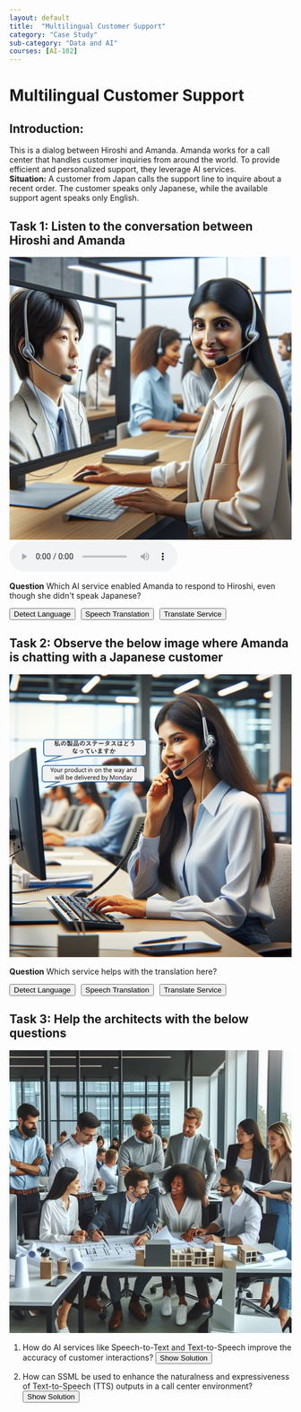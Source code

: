 ```yaml
---
layout: default
title:  "Multilingual Customer Support"
category: "Case Study"
sub-category: "Data and AI"
courses: [AI-102]
---
```


# Multilingual Customer Support

## Introduction:

This is a dialog between Hiroshi and Amanda. Amanda works for a call center that handles customer inquiries from around the world. To provide efficient and personalized support, they leverage AI services.<br>
**Situation:** A customer from Japan calls the support line to inquire about a recent order. The customer speaks only Japanese, while the available support agent speaks only English.

## Task 1: Listen to the conversation between Hiroshi and Amanda

<a href="./images/cc.png">
  <img src="./images/cc.png" alt="Amanda talking to Hiroshi over the phone">
</a>
<br>
<audio controls>
  <source src=" /iengage/project-files/gamification/Data and AI/videos/callcenter.m4a" type="audio/mpeg"> 
  Your browser does not support the audio element.
</audio>

**Question** Which AI service enabled Amanda to respond to Hiroshi, even though she didn't speak Japanese?


<div class="button-container">
    <button id="a1" onclick="markAnswer(this, false, 'result')">Detect Language</button>
    <button id="a2" onclick="markAnswer(this, true, 'result')">Speech Translation</button>
    <button id="a3" onclick="markAnswer(this, false, 'result')">Translate Service</button>
</div>
<p id="result"></p>

## Task 2: Observe the below image where Amanda is chatting with a Japanese customer <br>

<a href="./images/cc2.png">
  <img src="./images/cc2.png" alt="Amanda talking to Hiroshi over the chat">
</a>
<br>

**Question** Which service helps with the translation here?
<div class="button-container">
    <button id="a21" onclick="markAnswer(this, false, 'result1')">Detect Language</button>
    <button id="a22" onclick="markAnswer(this, false, 'result1')">Speech Translation</button>
    <button id="a23" onclick="markAnswer(this, true, 'result1')">Translate Service</button>
</div>
<p id="result1"></p>

## Task 3: Help the architects with the below questions

<a href="./images/arch.png">
  <img src="./images/arch.png" alt="a group of architects discussing">
</a>


 1. How do AI services like Speech-to-Text and Text-to-Speech improve the accuracy of customer interactions?
    <button onclick="toggleSolution('solution1')">Show Solution</button>
    <div id="solution1" style="display:none;">
        <div class="benefit">
            <p class="benefit-title">Enhanced Understanding:</p>
            <p>Speech-to-Text (STT) converts spoken language into written text with high accuracy, ensuring that customer queries are accurately captured.</p>
        </div>
        <div class="benefit">
            <p class="benefit-title">Clear Communication:</p>
            <p>Text-to-Speech (TTS) converts text responses into natural-sounding speech, making it easier for customers to understand the information provided.</p>
        </div>
        <div class="benefit">
            <p class="benefit-title">Real-Time Processing:</p>
            <p>Both STT and TTS operate in real-time, allowing for immediate transcription and response, which reduces misunderstandings and improves the flow of conversation.</p>
        </div>
    </div>

2. How can SSML be used to enhance the naturalness and expressiveness of Text-to-Speech (TTS) outputs in a call center environment?
    <button onclick="toggleSolution('solution2')">Show Solution</button>
    <div id="solution2" style="display:none;">
        <div class="benefit">
            <p class="benefit-title">Prosody Control:</p>
            <p>SSML allows you to adjust the pitch, rate, and volume of the synthesized speech. This can make the speech sound more natural and engaging. For example, increasing the pitch slightly for a greeting can make it sound more friendly.</p>
            <code>
                &lt;speak&gt;<br>
                &nbsp;&nbsp;&lt;prosody pitch="+10%"&gt;Hello, how can I assist you today?&lt;/prosody&gt;<br>
                &lt;/speak&gt;
            </code>
        </div>
        <div class="benefit">
            <p class="benefit-title">Pauses and Breaks:</p>
            <p>You can insert pauses or breaks at appropriate places to mimic natural speech patterns. This helps in making the conversation sound more human-like and easier to understand.</p>
            <code>
                &lt;speak&gt;<br>
                &nbsp;&nbsp;Your order number is &lt;break time="500ms"/&gt; 123456.<br>
                &lt;/speak&gt;
            </code>
        </div>
        <div class="benefit">
            <p class="benefit-title">Emphasis:</p>
            <p>SSML allows you to emphasize certain words or phrases, which can help in conveying important information more effectively.</p>
            <code>
                &lt;speak&gt;<br>
                &nbsp;&nbsp;&lt;emphasis level="strong"&gt;Thank you&lt;/emphasis&gt; for your patience.<br>
                &lt;/speak&gt;
            </code>
        </div>
        <div class="benefit">
            <p class="benefit-title">Voice Selection:</p>
            <p>SSML enables the selection of different voices for different types of interactions. For example, a more formal voice can be used for official announcements, while a friendly voice can be used for customer greetings.</p>
            <code>
                &lt;speak&gt;<br>
                &nbsp;&nbsp;&lt;voice name="en-US-JennyNeural"&gt;Welcome to our service center.&lt;/voice&gt;<br>
                &lt;/speak&gt;
            </code>
        </div>
        <div class="benefit">
            <p class="benefit-title">Pronunciation:</p>
            <p>You can use SSML to specify the pronunciation of certain words, ensuring that names, technical terms, or foreign words are pronounced correctly.</p>
            <code>
                &lt;speak&gt;<br>
                &nbsp;&nbsp;The product name is &lt;phoneme alphabet="ipa" ph="ˈæpl"&gt;Apple&lt;/phoneme&gt;.<br>
                &lt;/speak&gt;
            </code>
        </div>
        <div class="benefit">
            <p class="benefit-title">Audio Effects:</p>
            <p>SSML supports the inclusion of audio effects, such as background music or sound effects, to enhance the overall customer experience.</p>
            <code>
                &lt;speak&gt;<br>
                &nbsp;&nbsp;&lt;audio src="sound_effect.mp3"&gt;Your call is important to us.&lt;/audio&gt;<br>
                &lt;/speak&gt;
            </code>
        </div>
    </div>
<style>
    .button-container {
        display: flex;
        gap: 10px;
    }
    .correct {
        background-color: green;
        color: white;
    }
    .incorrect {
        color: red;
    }
    .benefit {
            margin-bottom: 20px;
        }
        .benefit-title {
            font-weight: bold;
        }
        code {
            display: block;
            background-color: #f4f4f4;
            padding: 10px;
            border-radius: 5px;
            margin-top: 10px;
        }
</style>
<script>
    function markAnswer(button, isCorrect, resultId) {
        if (isCorrect) {
            button.classList.add('correct');
            document.getElementById(resultId).innerText = 'Correct Answer';
            document.getElementById(resultId).classList.remove('incorrect');
        } else {
            document.getElementById(resultId).innerText = 'Incorrect choice';
            document.getElementById(resultId).classList.add('incorrect');
        }
    }

 function toggleSolution(id) {
            var element = document.getElementById(id);
            if (element.style.display === "none") {
                element.style.display = "block";
            } else {
                element.style.display = "none";
            }
        }

</script>
